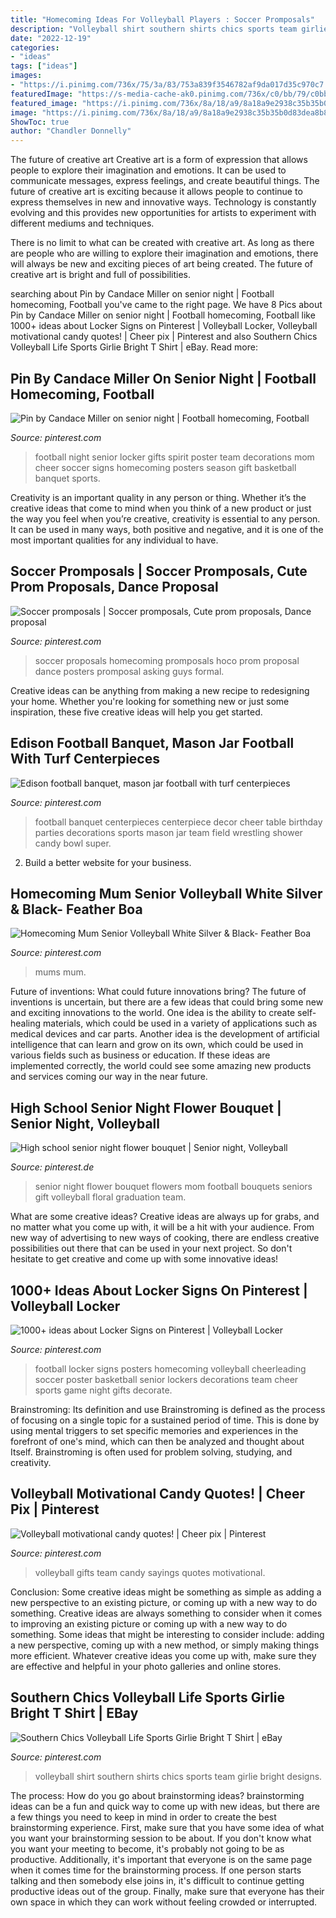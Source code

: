 ```yaml
---
title: "Homecoming Ideas For Volleyball Players : Soccer Promposals"
description: "Volleyball shirt southern shirts chics sports team girlie bright designs"
date: "2022-12-19"
categories:
- "ideas"
tags: ["ideas"]
images:
- "https://i.pinimg.com/736x/75/3a/83/753a839f3546782af9da017d35c970c7.jpg"
featuredImage: "https://s-media-cache-ak0.pinimg.com/736x/c0/bb/79/c0bb7912f6686702cffdb63b77e6d50a.jpg"
featured_image: "https://i.pinimg.com/736x/8a/18/a9/8a18a9e2938c35b35b0d83dea8b8c815--volleyball-team-gifts-volleyball-sayings.jpg?b=t"
image: "https://i.pinimg.com/736x/8a/18/a9/8a18a9e2938c35b35b0d83dea8b8c815--volleyball-team-gifts-volleyball-sayings.jpg?b=t"
ShowToc: true
author: "Chandler Donnelly"
---
```



The future of creative art
Creative art is a form of expression that allows people to explore their imagination and emotions. It can be used to communicate messages, express feelings, and create beautiful things.
The future of creative art is exciting because it allows people to continue to express themselves in new and innovative ways. Technology is constantly evolving and this provides new opportunities for artists to experiment with different mediums and techniques.

There is no limit to what can be created with creative art. As long as there are people who are willing to explore their imagination and emotions, there will always be new and exciting pieces of art being created. The future of creative art is bright and full of possibilities.

	

		
searching about Pin by Candace Miller on senior night | Football homecoming, Football you've came to the right page. We have 8 Pics about Pin by Candace Miller on senior night | Football homecoming, Football like 1000+ ideas about Locker Signs on Pinterest | Volleyball Locker, Volleyball motivational candy quotes! | Cheer pix | Pinterest and also Southern Chics Volleyball Life Sports Girlie Bright T Shirt | eBay. Read more:
		
    
## Pin By Candace Miller On Senior Night | Football Homecoming, Football

<img loading=lazy src="https://i.pinimg.com/736x/bc/cf/19/bccf19dcc26432684eb1f138105f6332--football-stuff-football-gift.jpg?b=t" onerror="this.onerror=null;this.src='https://tse3.mm.bing.net/th?id=OIP.bE9XDez7wmPL6VTgCa_6rwHaJ3&amp;pid=15.1';" alt="Pin by Candace Miller on senior night | Football homecoming, Football">

_Source: pinterest.com_

>football night senior locker gifts spirit poster team decorations mom cheer soccer signs homecoming posters season gift basketball banquet sports. 

	

Creativity is an important quality in any person or thing. Whether it’s the creative ideas that come to mind when you think of a new product or just the way you feel when you’re creative, creativity is essential to any person. It can be used in many ways, both positive and negative, and it is one of the most important qualities for any individual to have.

    
## Soccer Promposals | Soccer Promposals, Cute Prom Proposals, Dance Proposal

<img loading=lazy src="https://i.pinimg.com/736x/d8/ba/f1/d8baf1a79125af7d79b59909fdeaad24--promposal-ideas-soccer-soccer-promposals.jpg" onerror="this.onerror=null;this.src='https://tse3.mm.bing.net/th?id=OIP.4-OSrJnlnj-NcjKe7hD-UAHaHS&amp;pid=15.1';" alt="Soccer promposals | Soccer promposals, Cute prom proposals, Dance proposal">

_Source: pinterest.com_

>soccer proposals homecoming promposals hoco prom proposal dance posters promposal asking guys formal. 

	

Creative ideas can be anything from making a new recipe to redesigning your home. Whether you're looking for something new or just some inspiration, these five creative ideas will help you get started.

    
## Edison Football Banquet, Mason Jar Football With Turf Centerpieces

<img loading=lazy src="https://i.pinimg.com/736x/82/87/bf/8287bf194cdb11a603a19b37847bfeeb--football-centerpieces-football-banquet.jpg" onerror="this.onerror=null;this.src='https://tse3.mm.bing.net/th?id=OIP.YvFd7U6EhRPU1P17EXv97wHaJ3&amp;pid=15.1';" alt="Edison football banquet, mason jar football with turf centerpieces">

_Source: pinterest.com_

>football banquet centerpieces centerpiece decor cheer table birthday parties decorations sports mason jar team field wrestling shower candy bowl super. 

	

2. Build a better website for your business. 

    
## Homecoming Mum Senior Volleyball White Silver &amp; Black- Feather Boa

<img loading=lazy src="https://i.pinimg.com/736x/75/3a/83/753a839f3546782af9da017d35c970c7.jpg" onerror="this.onerror=null;this.src='https://tse3.mm.bing.net/th?id=OIP.vVeVjO3R_qAhdHyX_pku2QHaQ0&amp;pid=15.1';" alt="Homecoming Mum Senior Volleyball White Silver &amp; Black- Feather Boa">

_Source: pinterest.com_

>mums mum. 

	

Future of inventions: What could future innovations bring?
The future of inventions is uncertain, but there are a few ideas that could bring some new and exciting innovations to the world. One idea is the ability to create self-healing materials, which could be used in a variety of applications such as medical devices and car parts. Another idea is the development of artificial intelligence that can learn and grow on its own, which could be used in various fields such as business or education. If these ideas are implemented correctly, the world could see some amazing new products and services coming our way in the near future.

    
## High School Senior Night Flower Bouquet | Senior Night, Volleyball

<img loading=lazy src="https://i.pinimg.com/originals/54/c0/f1/54c0f1dccec633b553ecb0df9652c980.jpg" onerror="this.onerror=null;this.src='https://tse1.mm.bing.net/th?id=OIP.StE0lqaERKCYbqjguYnAGgHaJ4&amp;pid=15.1';" alt="High school senior night flower bouquet | Senior night, Volleyball">

_Source: pinterest.de_

>senior night flower bouquet flowers mom football bouquets seniors gift volleyball floral graduation team. 

	

What are some creative ideas?
Creative ideas are always up for grabs, and no matter what you come up with, it will be a hit with your audience. From new way of advertising to new ways of cooking, there are endless creative possibilities out there that can be used in your next project. So don't hesitate to get creative and come up with some innovative ideas!

    
## 1000+ Ideas About Locker Signs On Pinterest | Volleyball Locker

<img loading=lazy src="https://s-media-cache-ak0.pinimg.com/736x/c0/bb/79/c0bb7912f6686702cffdb63b77e6d50a.jpg" onerror="this.onerror=null;this.src='https://tse3.mm.bing.net/th?id=OIP.fXKYSvQB8z0yTmxz94jVAQHaJ3&amp;pid=15.1';" alt="1000+ ideas about Locker Signs on Pinterest | Volleyball Locker">

_Source: pinterest.com_

>football locker signs posters homecoming volleyball cheerleading soccer poster basketball senior lockers decorations team cheer sports game night gifts decorate. 

	

Brainstroming: Its definition and use
Brainstroming is defined as the process of focusing on a single topic for a sustained period of time. This is done by using mental triggers to set specific memories and experiences in the forefront of one's mind, which can then be analyzed and thought about Itself. Brainstroming is often used for problem solving, studying, and creativity.

    
## Volleyball Motivational Candy Quotes! | Cheer Pix | Pinterest

<img loading=lazy src="https://i.pinimg.com/736x/8a/18/a9/8a18a9e2938c35b35b0d83dea8b8c815--volleyball-team-gifts-volleyball-sayings.jpg?b=t" onerror="this.onerror=null;this.src='https://tse3.mm.bing.net/th?id=OIP.wvEbrCN6Buoi9l9ULPDtTQHaJ7&amp;pid=15.1';" alt="Volleyball motivational candy quotes! | Cheer pix | Pinterest">

_Source: pinterest.com_

>volleyball gifts team candy sayings quotes motivational. 

	

Conclusion: Some creative ideas might be something as simple as adding a new perspective to an existing picture, or coming up with a new way to do something.
Creative ideas are always something to consider when it comes to improving an existing picture or coming up with a new way to do something. Some ideas that might be interesting to consider include: adding a new perspective, coming up with a new method, or simply making things more efficient. Whatever creative ideas you come up with, make sure they are effective and helpful in your photo galleries and online stores.

    
## Southern Chics Volleyball Life Sports Girlie Bright T Shirt | EBay

<img loading=lazy src="https://i.pinimg.com/736x/66/d1/3d/66d13d99d582c0c92dbf581371f4f833.jpg" onerror="this.onerror=null;this.src='https://tse1.mm.bing.net/th?id=OIP.FyNK5_n5Ywf6QgqndmlMIQHaHa&amp;pid=15.1';" alt="Southern Chics Volleyball Life Sports Girlie Bright T Shirt | eBay">

_Source: pinterest.com_

>volleyball shirt southern shirts chics sports team girlie bright designs. 

	

The process: How do you go about brainstorming ideas?
brainstorming ideas can be a fun and quick way to come up with new ideas, but there are a few things you need to keep in mind in order to create the best brainstorming experience. First, make sure that you have some idea of what you want your brainstorming session to be about. If you don't know what you want your meeting to become, it's probably not going to be as productive. Additionally, it's important that everyone is on the same page when it comes time for the brainstorming process. If one person starts talking and then somebody else joins in, it's difficult to continue getting productive ideas out of the group. Finally, make sure that everyone has their own space in which they can work without feeling crowded or interrupted.

